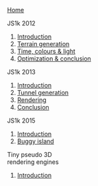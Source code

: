 [Home](/home)

JS1k 2012
  1. [Introduction](/2012/03/js1k-2012-part-1-introduction)
  2. [Terrain generation](/2012/03/js1k-2012-part-2-terrain-generation)
  3. [Time, colours &amp; light](/2012/03/js1k-2012-part-3-time-colours-and-light)
  4. [Optimization &amp; conclusion](/2012/03/js1k-2012-part-4-optimization-and-conclusion)

JS1k 2013
  1. [Introduction](/2013/04/js1k-2013-part-1-introduction)
  2. [Tunnel generation](/2013/04/js1k-2013-part-2-tunnel-generation)
  3. [Rendering](/2013/04/js1k-2013-part-3-rendering)
  4. [Conclusion](/2013/05/js1k-2013-part-4-conclusion)

JS1k 2015
  1. [Introduction](/2015/03/js1k-2015-part-1-introduction)
  2. [Buggy island](/2015/04/js1k-2015-part-2-buggy-island)

Tiny pseudo 3D<br/>rendering engines
  1. [Introduction](/2016/07/tiny-pseudo-3d-rendering-engines-1-introduction)
